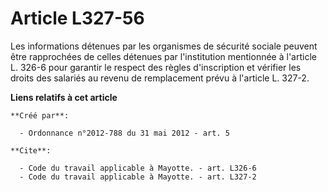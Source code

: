 # Article L327-56

Les informations détenues par les organismes de sécurité sociale peuvent être rapprochées de celles détenues par
l'institution mentionnée à l'article L. 326-6 pour garantir le respect des règles d'inscription et vérifier les droits des
salariés au revenu de remplacement prévu à l'article L. 327-2.

**Liens relatifs à cet article**

	**Créé par**:

	  - Ordonnance n°2012-788 du 31 mai 2012 - art. 5

	**Cite**:

	  - Code du travail applicable à Mayotte. - art. L326-6
	  - Code du travail applicable à Mayotte. - art. L327-2
